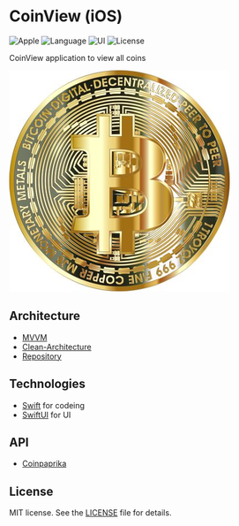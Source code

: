 # CoinView (iOS)

![Apple](https://img.shields.io/badge/iOS-18-FFFF66?logo=apple) ![Language](https://img.shields.io/badge/Swift-5-blue?logo=swift) ![UI](https://img.shields.io/badge/SwiftUI-6-yelow?logo=NextUI) ![License](https://img.shields.io/badge/license-MIT-EF443B?logo=Cachet)

CoinView application to view all coins

![Title](/img/title.jpg)

## Architecture

- [MVVM](https://ru.wikipedia.org/wiki/Model-View-ViewModel)
- [Clean-Architecture](https://blog.cleancoder.com/uncle-bob/2012/08/13/the-clean-architecture.html)
- [Repository](https://uk.wikipedia.org/wiki/Repository)

## Technologies

- [Swift](https://www.swift.org/documentation/) for codeing
- [SwiftUI](https://developer.apple.com/xcode/swiftui/) for UI

## API

- [Coinpaprika](https://api.coinpaprika.com)

## License
MIT license. See the [LICENSE](https://github.com/KsArt-IT/CoinView-SwiftUI-iOS?tab=MIT-1-ov-file) file for details.
